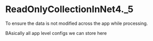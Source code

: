 # ReadOnlyCollectionInNet4._5

To ensure the data is not modified across the app while processing. 

BAsically all app level configs we can store here 
